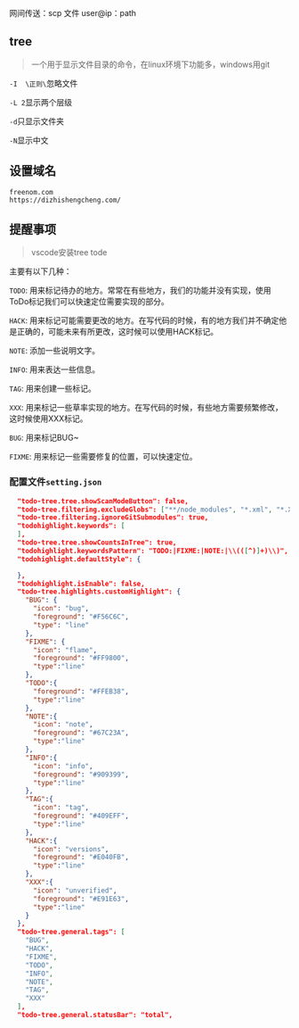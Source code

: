 网间传送：scp 文件 user@ip：path



## tree

> 一个用于显示文件目录的命令，在linux环境下功能多，windows用git

`-I  \正则\`忽略文件

`-L 2`显示两个层级

`-d`只显示文件夹

`-N`显示中文



## 设置域名

```
freenom.com
https://dizhishengcheng.com/
```



## 提醒事项

> vscode安装tree tode

主要有以下几种：

`TODO`: 用来标记待办的地方。常常在有些地方，我们的功能并没有实现，使用ToDo标记我们可以快速定位需要实现的部分。

`HACK`: 用来标记可能需要更改的地方。在写代码的时候，有的地方我们并不确定他是正确的，可能未来有所更改，这时候可以使用HACK标记。

`NOTE`: 添加一些说明文字。

`INFO`: 用来表达一些信息。

`TAG`: 用来创建一些标记。

`XXX`: 用来标记一些草率实现的地方。在写代码的时候，有些地方需要频繁修改，这时候使用XXX标记。

`BUG`: 用来标记BUG~

`FIXME`: 用来标记一些需要修复的位置，可以快速定位。

### 配置文件`setting.json`

```json
  "todo-tree.tree.showScanModeButton": false,
  "todo-tree.filtering.excludeGlobs": ["**/node_modules", "*.xml", "*.XML"],
  "todo-tree.filtering.ignoreGitSubmodules": true,
  "todohighlight.keywords": [
  ],
  "todo-tree.tree.showCountsInTree": true,
  "todohighlight.keywordsPattern": "TODO:|FIXME:|NOTE:|\\(([^)]+)\\)",
  "todohighlight.defaultStyle": {

  },
  "todohighlight.isEnable": false,
  "todo-tree.highlights.customHighlight": {
    "BUG": {
      "icon": "bug",
      "foreground": "#F56C6C",
      "type": "line"
    },
    "FIXME": {
      "icon": "flame",
      "foreground": "#FF9800",
      "type":"line"
    },
    "TODO":{
      "foreground": "#FFEB38",
      "type":"line"
    },
    "NOTE":{
      "icon": "note",
      "foreground": "#67C23A",
      "type":"line"
    },
    "INFO":{
      "icon": "info",
      "foreground": "#909399",
      "type":"line"
    },
    "TAG":{
      "icon": "tag",
      "foreground": "#409EFF",
      "type":"line"
    },
    "HACK":{
      "icon": "versions",
      "foreground": "#E040FB",
      "type":"line"
    },
    "XXX":{
      "icon": "unverified",
      "foreground": "#E91E63",
      "type":"line"
    }
  },
  "todo-tree.general.tags": [
    "BUG",
    "HACK",
    "FIXME",
    "TODO",
    "INFO",
    "NOTE",
    "TAG",
    "XXX"
  ],
  "todo-tree.general.statusBar": "total",

```

